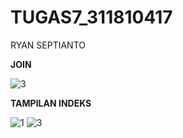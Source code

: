 # TUGAS7_311810417

RYAN SEPTIANTO

**JOIN**

![3](https://user-images.githubusercontent.com/46926758/123118549-ef395300-d46c-11eb-8f8f-9f598e47e697.PNG)

**TAMPILAN INDEKS**

![1](https://user-images.githubusercontent.com/46926758/123119053-60790600-d46d-11eb-9e19-2458e5385844.PNG)
![3](https://user-images.githubusercontent.com/46926758/123118549-ef395300-d46c-11eb-8f8f-9f598e47e697.PNG)
